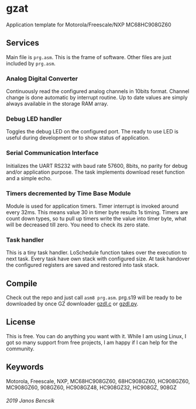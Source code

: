 # gzat

Application template for Motorola/Freescale/NXP MC68HC908GZ60

## Services

Main file is `prg.asm`. This is the frame of software. Other files are just included by `prg.asm`.

### Analog Digital Converter

Continuously read the configured analog channels in 10bits format. Channel change is done automatic by interrupt routine. 
Up to date values are simply always available in the storage RAM array.

### Debug LED handler

Toggles the debug LED on the configured port. The ready to use LED is useful during development or to show status of application.

### Serial Communication Interface

Initializes the UART RS232 with baud rate 57600, 8bits, no parity for debug and/or application purpose. 
The task implements download reset function and a simple echo.

### Timers decremented by Time Base Module

Module is used for application timers. Timer interrupt is invoked around every 32ms. This means value 30 in timer byte results 1s timing.
Timers are count down types, so tu pull up timers write the value into timer byte, what will be decreased till zero. You need to check its zero state.

### Task handler

This is a tiny task handler. LoSchedule function takes over the execution to next task. 
Every task have own stack with configured size.
At task handover the configured registers are saved and restored into task stack.

## Compile

Check out the repo and just call `asm8 prg.asm`. 
prg.s19 will be ready to be downloaded by once GZ downloader [gzdl.c](https://github.com/butyi/gzdl.c/) or [gzdl.py](https://github.com/butyi/gzdl.py/).

## License

This is free. You can do anything you want with it.
While I am using Linux, I got so many support from free projects, I am happy if I can help for the community.

## Keywords

Motorola, Freescale, NXP, MC68HC908GZ60, 68HC908GZ60, HC908GZ60, MC908GZ60, 908GZ60, HC908GZ48, HC908GZ32, HC908GZ, 908GZ

###### 2019 Janos Bencsik

